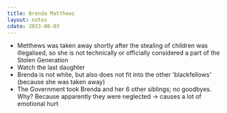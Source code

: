 ```yaml
---
title: Brenda Matthews
layout: notes
cdate: 2023-08-03
---
```


- Metthews was taken away shortly after the stealing of children was illegalised, so she is not technically or officially considered a part of the Stolen Generation
- Watch the last daughter
- Brenda is not white, but also does not fit into the other 'blackfellows' (because she was taken away)
- The Government took Brenda and her 6 other siblings; no goodbyes. Why? Because apparently they were neglected → causes a lot of emotional hurt

